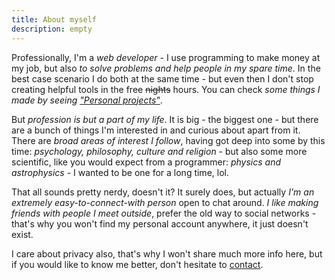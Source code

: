```yaml
---
title: About myself
description: empty
---
```


Professionally, I'm a _web developer_ - I use programming to make money at my job, but also _to solve problems and help people in my spare time_. In the best case scenario I do both at the same time - but even then I don't stop creating helpful tools in the free ~~nights~~ hours. You can check _some things I made by seeing ["Personal projects"](my-projects)_.

But _profession is but a part of my life_. It is big - the biggest one - but there are a bunch of things I'm interested in and curious about apart from it. There are _broad areas of interest I follow_, having got deep into some by this time: _psychology, philosophy, culture and religion_ - but also some more scientific, like you would expect from a programmer: _physics and astrophysics_ - I wanted to be one for a long time, lol.

That all sounds pretty nerdy, doesn't it? It surely does, but actually _I'm an extremely easy-to-connect-with person_ open to chat around. _I like making friends with people I meet outside_, prefer the old way to social networks - that's why you won't find my personal account anywhere, it just doesn't exist.

I care about privacy also, that's why I won't share much more info here, but if you would like to know me better, don't hesitate to [contact](contact-me).
